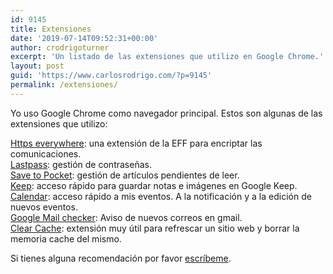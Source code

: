 ```yaml
---
id: 9145
title: Extensiones
date: '2019-07-14T09:52:31+00:00'
author: crodrigoturner
excerpt: 'Un listado de las extensiones que utilizo en Google Chrome.'
layout: post
guid: 'https://www.carlosrodrigo.com/?p=9145'
permalink: /extensiones/
---
```


Yo uso Google Chrome como navegador principal. Estos son algunas de las extensiones que utilizo:

[Https everywhere](https://chrome.google.com/webstore/detail/https-everywhere/gcbommkclmclpchllfjekcdonpmejbdp): una extensión de la EFF para encriptar las comunicaciones.  
[Lastpass](https://chrome.google.com/webstore/detail/lastpass-free-password-ma/hdokiejnpimakedhajhdlcegeplioahd): gestión de contraseñas.  
[Save to Pocket](https://chrome.google.com/webstore/detail/save-to-pocket/niloccemoadcdkdjlinkgdfekeahmflj): gestión de artículos pendientes de leer.  
[Keep](https://chrome.google.com/webstore/detail/google-keep-chrome-extens/lpcaedmchfhocbbapmcbpinfpgnhiddi): acceso rápido para guardar notas e imágenes en Google Keep.  
[Calendar](https://chrome.google.com/webstore/detail/google-calendar/gmbgaklkmjakoegficnlkhebmhkjfich): acceso rápido a mis eventos. A la notificación y a la edición de nuevos eventos.  
[Google Mail checker](https://chrome.google.com/webstore/detail/google-mail-checker/mihcahmgecmbnbcchbopgniflfhgnkff): Aviso de nuevos correos en gmail.  
[Clear Cache](https://chrome.google.com/webstore/detail/clear-cache/cppjkneekbjaeellbfkmgnhonkkjfpdn): extensión muy útil para refrescar un sitio web y borrar la memoria cache del mismo.

Si tienes alguna recomendación por favor [escríbeme](/contacto).
